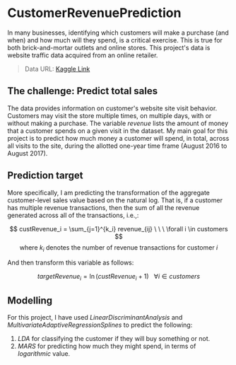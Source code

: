 # CustomerRevenuePrediction

In many businesses, identifying which customers will make a purchase (and when) and how much will they spend, is a critical exercise. This is true for both brick-and-mortar outlets and online stores. This project's data is website traffic data acquired from an online retailer.

> Data URL: [Kaggle Link](https://www.kaggle.com/competitions/2022-5103-hw6)

## The challenge: Predict total sales 

The data provides information on customer's website site visit behavior. Customers may visit the store multiple times, on multiple days, with or without making a purchase. The variable $revenue$ lists the amount of money that a customer spends on a given visit in the dataset. My main goal for this project is to predict how much money a customer will spend, in total, across all visits to the site, during the allotted one-year time frame (August 2016 to August 2017).

## Prediction target 

More specifically, I am predicting the transformation of the aggregate customer-level sales value based on the natural log. That is, if a customer has multiple revenue transactions, then the sum of all the revenue generated across all of the transactions, i.e.,:

$$
custRevenue_i =  \sum_{j=1}^{k_i} revenue_{ij} \ \ \  \forall i \in customers
$$$$
\text{where } k_i \text{ denotes the number of revenue transactions for customer } i 
$$

And then transform this variable as follows:

$$
targetRevenue_i=  \ln(custRevenue_i + 1) \ \ \  \forall i \in customers
$$

## Modelling

For this project, I have used $Linear Discriminant Analysis$ and $Multivariate Adaptive Regression Splines$ to predict the following:

1.  $LDA$ for classifying the customer if they will buy something or not.
2.  $MARS$ for predicting how much they might spend, in terms of $logarithmic$ value.
